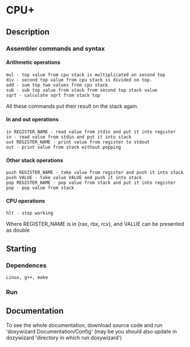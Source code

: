# CPU+

## Description
### Assembler commands and syntax
#### Arithmetic operations
    mul - top value from cpu stack is multiplicated on second top
    div - second top value from cpu stack is divided on top.
    add - sum top two values from cpu stack
    sub - sub top value from stack from second top stack value
    sqrt - calculate sqrt from stack top
All these commands put their result on the stack again.
#### In and out operations
    in REGISTER_NAME - read value from stdin and put it into register
    in - read value from stdin and put it into stack
    out REGISTER_NAME - print value from register to stdout
    out - print value from stack without popping
#### Other stack operations
    push REGISTER_NAME - take value from register and push it into stack
    push VALUE - take value VALUE and push it into stack
    pop REGISTER_NAME - pop value from stack and put it into register
    pop - pop value from stack
#### CPU operations
    hlt - stop working
Where REGISTER_NAME is in {rax, rbx, rcx}, and VALUE can be presented as double

## Starting

### Dependences
    Linux, g++, make

### Run

## Documentation
To see the whole documentation, download source code and run 'doxywizard Documentation/Config'
(may be you should also update in dozywizard 'directory in which run doxywizard')
